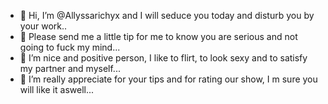 - 👋 Hi, I’m @Allyssarichyx and I will seduce you today and disturb you by your work..
- 👀 Please send me a little tip for me to know you are serious and not going to fuck my mind...
- 🌱 I’m nice and positive person, I like to flirt, to look sexy and to satisfy my partner and myself...
- 💞️ I’m really appreciate for your tips and for rating our show, I m sure you will like it aswell...

<!---
Allyssarichyx/Allyssarichyx is a ✨ special ✨ repository because its `README.md` (this file) appears on your GitHub profile.
You can click the Preview link to take a look at your changes.
--->
